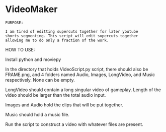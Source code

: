 # VideoMaker
~~~~~~~~~~~~~~~~~~~~~~~~~~~~~~~~~~~~~~~~~~~~~~~~~~~~~~~~~~~~
PURPOSE:

I am tired of editting supercuts together for later youtube 
shorts segmenting. This script will edit supercuts together
allowing me to do only a fraction of the work.

~~~~~~~~~~~~~~~~~~~~~~~~~~~~~~~~~~~~~~~~~~~~~~~~~~~~~~~~~~~~
HOW TO USE:

Install python and moviepy

In the directory that holds VideoScript.py script, there
should also be FRAME.png, and 4 folders named Audio, Images,
LongVideo, and Music respectively. None can be empty.

LongVideo should contain a long singular video of gameplay.
Length of the video should be larger than the total audio input.

Images and Audio hold the clips that will be put together.

Music should hold a music file.


Run the script to construct a video with whatever files are
present.
